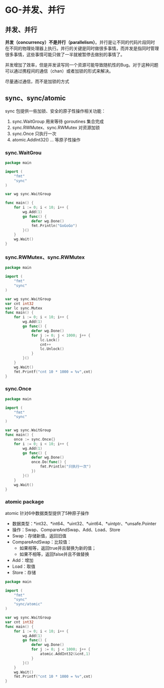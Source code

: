 # GO-并发、并行

## 并发、并行
**并发（concurrency）不是并行（parallelism）**。并行是让不同的代码片段同时在不同的物理处理器上执行。并行的关键是同时做很多事情，而并发是指同时管理很多事情，这些事情可能只做了一半就被暂停去做别的事情了。

并发增加了效率，但是并发读写同一个资源可能导致随机性的Bug。对于这种问题可以通过携程间的通信（chan）或者加锁的形式来解决。

尽量通过通信，而不是加锁的方式

## sync、**sync/atomic**
sync 包提供一些加锁、安全的原子性操作相关功能：

1. sync.WaitGroup 用来等待 goroutines 集合完成
1. sync.RWMutex、sync.RWMutex 对资源加锁
1. sync.Once 只执行一次
1. atomic.AddInt32() ... 等原子性操作



### sync.WaitGrou
```go
package main

import (
	"fmt"
	"sync"
)

var wg sync.WaitGroup

func main() {
	for i := 0; i < 10; i++ {
		wg.Add(1)
		go func() {
			defer wg.Done()
			fmt.Println("GoGoGo")
		}()
	}
	wg.Wait()
}
```
### sync.RWMutex、sync.RWMutex
```go
package main

import (
	"fmt"
	"sync"
)

var wg sync.WaitGroup
var cnt int32
var lc sync.Mutex
func main() {
	for i := 0; i < 10; i++ {
		wg.Add(1)
		go func() {
			defer wg.Done()
			for j := 0; j < 1000; j++ {
				lc.Lock()
				cnt++
				lc.Unlock()
			}
		}()
	}
	wg.Wait()
	fmt.Printf("cnt 10 * 1000 = %v",cnt)
}
```
### sync.Once
```go
package main

import (
	"fmt"
	"sync"
)

var wg sync.WaitGroup
func main() {
	once := sync.Once{}
	for i := 0; i < 10; i++ {
		wg.Add(1)
		go func() {
			defer wg.Done()
			once.Do(func() {
				fmt.Println("只执行一次")
			})
		}()
	}
	wg.Wait()
}

```
### atomic package
atomic 针对6中数据类型提供了5种原子操作

- 数据类型：*int32、*int64、*uint32、*uint64、*uintptr、*unsafe.Pointer
- 操作：Swap、CompareAndSwap、Add、Load、Store
- Swap：存储新值，返回旧值
- CompareAndSwap：比较值：
   - 如果相等，返回true并且替换为新的值；
   - 如果不相等，返回false并且不做替换
- Add：增加
- Load：取值
- Store：存储
```go
package main

import (
	"fmt"
	"sync"
	"sync/atomic"
)

var wg sync.WaitGroup
var cnt int32
func main() {
	for i := 0; i < 10; i++ {
		wg.Add(1)
		go func() {
			defer wg.Done()
			for j := 0; j < 1000; j++ {
				atomic.AddInt32(&cnt,1)
			}
		}()
	}
	wg.Wait()
	fmt.Printf("cnt 10 * 1000 = %v",cnt)
}

```
